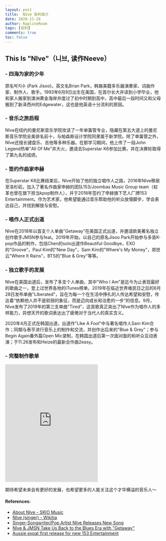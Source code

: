 ```yaml
---
layout: post
title:  NIve 安利简介
date: 2020-11-26
author: RaplineRoom
tags: [安利]
comments: true
toc: false
---
```


## This Is "NIve"（니브, 读作Neeve）

### \- 四海为家的少年

原名박지수 (Park Jisoo)，英文名Brian Park，韩裔美籍多乐器演奏家、词曲作家、制作人、歌手。1993年6月9日出生在美国，在首尔长大并读到小学毕业，他和家人搬家到澳洲黄金海岸并度过了初中时期到高中，高中最后一段时间又和父母搬到了新泽西州的Edgewater，这也是他英语十分流利的原因。

### \- 音乐之旅启程

NIve在纽约的曼尼斯音乐学院攻读了一年单簧管专业，隐藏在第五大道上的曼尼斯音乐学院全美排名前十，与帕森斯设计学院同隶属于新学院。除了单簧管之外，NIve还擅长键盘乐、吉他等多种乐器。在那学习期间，他上传了一段John Legend热单"All Of Me"并大火，邀请去Superstar K6参加比赛，并在决赛轮取得了第九名的成绩。

### \- 签约作曲家申赫

在Superstar K6比赛结束后，NIve开始了他的独立唱作人之路，2016年NIve移居至洛杉矶，加入了著名作曲家申赫的团队153/Joombas Music Group team（权革也曾在旗下担当kpop制作人），并于2018年签约了申赫旗下艺人厂牌153 Entertainment。作为艺术家，他希望能通过音乐帮助他的听众放慢脚步，学会表达自己，并找到解放与安慰。

### \- 唱作人正式出道

NIve在2018年以首支个人单曲"Getaway"在美国正式出道，并邀请欧美著名独立创作歌手JMSN参与feat。2019年开始，以自己的原名Jisoo Park开始参与多首K-pop作品的制作，包括Chen的solo出道作Beautiful Goodbye，EXO的"Groove"，Paul Kim的"New Day"，Sam Kim的"Where's My Money"，郑世云"Where It Rains"，BTS的"Blue & Grey"等等。

### \- 独立歌手的发展

NIve在美国出道后，发布了多支个人单曲，其中"Who I Am"是迄今为止表现最好的歌曲之一，登上过世界各地的iTunes榜单。2019年在临近世界难民日之后的6月28日发布单曲"Liberated"，旨在为每一个在生活中挣扎的人传达希望和安慰，传达着“依赖他人并不是软弱的象征，而是迈向成长和治愈的一步”的信息。9月，NIve发布了2019年的第三支单曲"Tired"，这首歌真正突出了NIve作为唱作人的多样能力，异想天开的歌词表达出了疲倦对于当代人的真实含义。

2020年4月正式在韩国出道，出道作"Like A Fool"中与著名唱作人Sam Kim合作；同期与泰亨进行音乐上的制作和交流，并创作出后来的"Blue & Grey"；参与Begin Again番外篇Open Mic录制，在韩国出道后第一次面对面的和听众互动表演；于11.26发布和Heize的最新合作曲2easy。

### - 完整制作歌单

<iframe src="https://open.spotify.com/embed/playlist/1FezYULhDN1tFS9xunwG3a" width="300" height="380" frameborder="0" allowtransparency="true" allow="encrypted-media"></iframe>

期待希望未来会有更好的发展，也希望更多的人能关注这个才华横溢的音乐人～

#### References:

- [About NIve - SKIO Music](https://skiomusic.com/niveofficial) 
- [NIve (singer) - Wikitia](https://wikitia.com/wiki/NIve_(singer)#cite_note-5) 
- [Singer-Songwriter/Pop Artist NIve Releases New Song](https://www.broadwayworld.com/bwwmusic/article/Singer-SongwriterPop-Artist-NIve-Releases-New-Song-LIBERATED-Today-20190628)
- [NIve & JMSN Take Us Back to the Blues Era with "Getaway"](https://www.onestowatch.com/blog/nive-jmsn-take-us-back-to-the-blues-era-with)
- [Aussie expat first release for new 153 Entertainment](https://themusicnetwork.com/aussie-expat-first-release-for-new-warner-music-k-pop-label/5) 